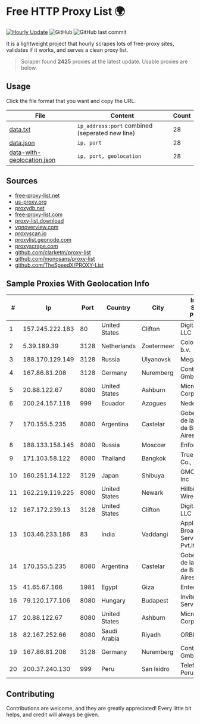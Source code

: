 
# Free HTTP Proxy List 🌍

[![Hourly Update](https://github.com/mertguvencli/http-proxy-list/actions/workflows/main.yml/badge.svg?branch=main)](https://github.com/mertguvencli/http-proxy-list/actions/workflows/main.yml)
![GitHub](https://img.shields.io/github/license/mertguvencli/http-proxy-list)
![GitHub last commit](https://img.shields.io/github/last-commit/mertguvencli/http-proxy-list)

It is a lightweight project that hourly scrapes lots of free-proxy sites, validates if it works, and serves a clean proxy list.


> Scraper found **2425** proxies at the latest update. Usable proxies are below.

## Usage

Click the file format that you want and copy the URL.


|File|Content|Count|
|----|-------|-----|
|[data.txt](https://raw.githubusercontent.com/mertguvencli/http-proxy-list/main/proxy-list/data.txt)|`ip_address:port` combined (seperated new line)|28|
|[data.json](https://raw.githubusercontent.com/mertguvencli/http-proxy-list/main/proxy-list/data.json)|`ip, port`|28|
|[data-with-geolocation.json](https://raw.githubusercontent.com/mertguvencli/http-proxy-list/main/proxy-list/data-with-geolocation.json)|`ip, port, geolocation`|28|

## Sources

* [free-proxy-list.net](https://free-proxy-list.net)
* [us-proxy.org](https://www.us-proxy.org)
* [proxydb.net](http://proxydb.net)
* [free-proxy-list.com](https://free-proxy-list.com/?page=&port=&type%5B%5D=http&type%5B%5D=https&up_time=0&search=Search)
* [proxy-list.download](https://www.proxy-list.download/HTTP)
* [vpnoverview.com](https://vpnoverview.com/privacy/anonymous-browsing/free-proxy-servers)
* [proxyscan.io](https://www.proxyscan.io)
* [proxylist.geonode.com](https://proxylist.geonode.com/api/proxy-list?limit=300&page=1&sort_by=lastChecked&sort_type=desc&protocols=http,https)
* [proxyscrape.com](https://api.proxyscrape.com/v2/?request=displayproxies&protocol=http&timeout=10000&country=all&ssl=all&anonymity=all)
* [github.com/clarketm/proxy-list](https://raw.githubusercontent.com/clarketm/proxy-list/master/proxy-list-raw.txt)
* [github.com/monosans/proxy-list](https://raw.githubusercontent.com/monosans/proxy-list/main/proxies/http.txt)
* [github.com/TheSpeedX/PROXY-List](https://raw.githubusercontent.com/TheSpeedX/PROXY-List/master/http.txt)


## Sample Proxies With Geolocation Info

|#|Ip|Port|Country|City|Internet Service Provider|
|-|--|----|-------|----|-------------------------|
|1|157.245.222.183|80|United States|Clifton|DigitalOcean, LLC|
|2|5.39.189.39|3128|Netherlands|Zoetermeer|ColoCenter b.v.|
|3|188.170.129.149|3128|Russia|Ulyanovsk|MegaFon|
|4|167.86.81.208|3128|Germany|Nuremberg|Contabo GmbH|
|5|20.88.122.67|8080|United States|Ashburn|Microsoft Corporation|
|6|200.24.157.118|999|Ecuador|Azogues|Nedetel S.A.|
|7|170.155.5.235|8080|Argentina|Castelar|Gobernacion de la Provincia de Buenos Aires|
|8|188.133.158.145|8080|Russia|Moscow|Enforta-MSK|
|9|171.103.58.122|8080|Thailand|Bangkok|True Internet Co., Ltd.|
|10|160.251.14.122|3129|Japan|Shibuya|GMO Internet, Inc|
|11|162.219.119.225|8080|United States|Newark|Hillbilly Wireless INC.|
|12|167.172.239.13|3128|United States|Clifton|DigitalOcean, LLC|
|13|103.46.233.186|83|India|Vaddangi|Apple Broadband Services Pvt.ltd|
|14|170.155.5.235|8080|Argentina|Castelar|Gobernacion de la Provincia de Buenos Aires|
|15|41.65.67.166|1981|Egypt|Giza|Enterprise|
|16|79.120.177.106|8080|Hungary|Budapest|Invitech ICT Services Kft.|
|17|20.88.122.67|8080|United States|Ashburn|Microsoft Corporation|
|18|82.167.252.66|8080|Saudi Arabia|Riyadh|ORBITNET.KSA|
|19|167.86.81.208|3128|Germany|Nuremberg|Contabo GmbH|
|20|200.37.240.130|999|Peru|San Isidro|Telefonica del Peru S.A.A.|



## Contributing

Contributions are welcome, and they are greatly appreciated! Every
little bit helps, and credit will always be given.

